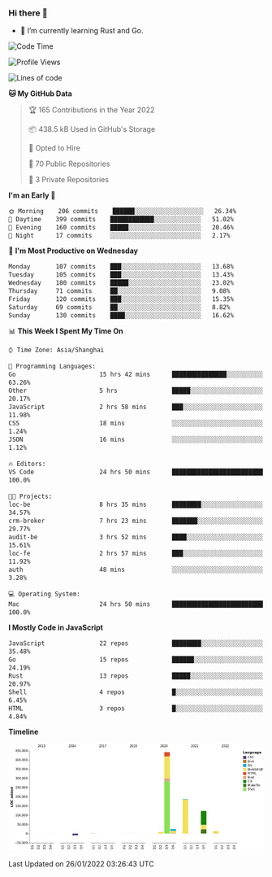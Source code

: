 ### Hi there 👋

- 🌱 I’m currently learning Rust and Go.

<!--START_SECTION:waka-->
![Code Time](http://img.shields.io/badge/Code%20Time-162%20hrs%203%20mins-blue)

![Profile Views](http://img.shields.io/badge/Profile%20Views-0-blue)

![Lines of code](https://img.shields.io/badge/From%20Hello%20World%20I%27ve%20Written-798%20Thousand%20lines%20of%20code-blue)

**🐱 My GitHub Data** 

> 🏆 165 Contributions in the Year 2022
 > 
> 📦 438.5 kB Used in GitHub's Storage 
 > 
> 💼 Opted to Hire
 > 
> 📜 70 Public Repositories 
 > 
> 🔑 3 Private Repositories  
 > 
**I'm an Early 🐤** 

```text
🌞 Morning    206 commits    ██████░░░░░░░░░░░░░░░░░░░   26.34% 
🌆 Daytime    399 commits    ████████████░░░░░░░░░░░░░   51.02% 
🌃 Evening    160 commits    █████░░░░░░░░░░░░░░░░░░░░   20.46% 
🌙 Night      17 commits     ░░░░░░░░░░░░░░░░░░░░░░░░░   2.17%

```
📅 **I'm Most Productive on Wednesday** 

```text
Monday       107 commits    ███░░░░░░░░░░░░░░░░░░░░░░   13.68% 
Tuesday      105 commits    ███░░░░░░░░░░░░░░░░░░░░░░   13.43% 
Wednesday    180 commits    █████░░░░░░░░░░░░░░░░░░░░   23.02% 
Thursday     71 commits     ██░░░░░░░░░░░░░░░░░░░░░░░   9.08% 
Friday       120 commits    ███░░░░░░░░░░░░░░░░░░░░░░   15.35% 
Saturday     69 commits     ██░░░░░░░░░░░░░░░░░░░░░░░   8.82% 
Sunday       130 commits    ████░░░░░░░░░░░░░░░░░░░░░   16.62%

```


📊 **This Week I Spent My Time On** 

```text
⌚︎ Time Zone: Asia/Shanghai

💬 Programming Languages: 
Go                       15 hrs 42 mins      ███████████████░░░░░░░░░░   63.26% 
Other                    5 hrs               █████░░░░░░░░░░░░░░░░░░░░   20.17% 
JavaScript               2 hrs 58 mins       ███░░░░░░░░░░░░░░░░░░░░░░   11.98% 
CSS                      18 mins             ░░░░░░░░░░░░░░░░░░░░░░░░░   1.24% 
JSON                     16 mins             ░░░░░░░░░░░░░░░░░░░░░░░░░   1.12%

🔥 Editors: 
VS Code                  24 hrs 50 mins      █████████████████████████   100.0%

🐱‍💻 Projects: 
loc-be                   8 hrs 35 mins       ████████░░░░░░░░░░░░░░░░░   34.57% 
crm-broker               7 hrs 23 mins       ███████░░░░░░░░░░░░░░░░░░   29.77% 
audit-be                 3 hrs 52 mins       ████░░░░░░░░░░░░░░░░░░░░░   15.61% 
loc-fe                   2 hrs 57 mins       ███░░░░░░░░░░░░░░░░░░░░░░   11.92% 
auth                     48 mins             ░░░░░░░░░░░░░░░░░░░░░░░░░   3.28%

💻 Operating System: 
Mac                      24 hrs 50 mins      █████████████████████████   100.0%

```

**I Mostly Code in JavaScript** 

```text
JavaScript               22 repos            ████████░░░░░░░░░░░░░░░░░   35.48% 
Go                       15 repos            ██████░░░░░░░░░░░░░░░░░░░   24.19% 
Rust                     13 repos            █████░░░░░░░░░░░░░░░░░░░░   20.97% 
Shell                    4 repos             █░░░░░░░░░░░░░░░░░░░░░░░░   6.45% 
HTML                     3 repos             █░░░░░░░░░░░░░░░░░░░░░░░░   4.84%

```


**Timeline**

![Chart not found](https://raw.githubusercontent.com/elton/elton/main/charts/bar_graph.png) 


 Last Updated on 26/01/2022 03:26:43 UTC
<!--END_SECTION:waka-->

<!--
**elton/elton** is a ✨ _special_ ✨ repository because its `README.md` (this file) appears on your GitHub profile.

Here are some ideas to get you started:

- 🔭 I’m currently working on ...
- 🌱 I’m currently learning ...
- 👯 I’m looking to collaborate on ...
- 🤔 I’m looking for help with ...
- 💬 Ask me about ...
- 📫 How to reach me: ...
- 😄 Pronouns: ...
- ⚡ Fun fact: ...
-->
